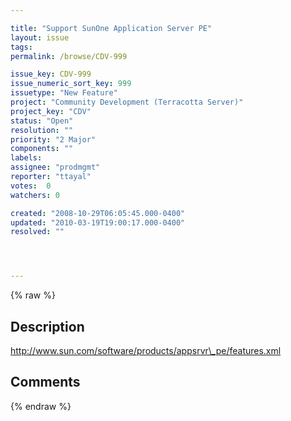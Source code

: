 ```yaml
---

title: "Support SunOne Application Server PE"
layout: issue
tags: 
permalink: /browse/CDV-999

issue_key: CDV-999
issue_numeric_sort_key: 999
issuetype: "New Feature"
project: "Community Development (Terracotta Server)"
project_key: "CDV"
status: "Open"
resolution: ""
priority: "2 Major"
components: ""
labels: 
assignee: "prodmgmt"
reporter: "ttayal"
votes:  0
watchers: 0

created: "2008-10-29T06:05:45.000-0400"
updated: "2010-03-19T19:00:17.000-0400"
resolved: ""




---
```


{% raw %}

## Description

<div markdown="1" class="description">

http://www.sun.com/software/products/appsrvr\_pe/features.xml 

</div>

## Comments



{% endraw %}
